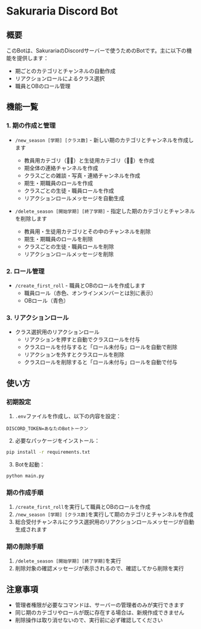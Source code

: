 # Sakuraria Discord Bot

## 概要
このBotは、SakurariaのDiscordサーバーで使うためのBotです。主に以下の機能を提供します：

- 期ごとのカテゴリとチャンネルの自動作成
- リアクションロールによるクラス選択
- 職員とOBのロール管理

## 機能一覧

### 1. 期の作成と管理
- `/new_season [学期] [クラス数]` - 新しい期のカテゴリとチャンネルを作成します
  - 教員用カテゴリ（👨‍🏫）と生徒用カテゴリ（👨‍🎓）を作成
  - 期全体の連絡チャンネルを作成
  - クラスごとの雑談・写真・連絡チャンネルを作成
  - 期生・期職員のロールを作成
  - クラスごとの生徒・職員ロールを作成
  - リアクションロールメッセージを自動生成

- `/delete_season [開始学期] [終了学期]` - 指定した期のカテゴリとチャンネルを削除します
  - 教員用・生徒用カテゴリとその中のチャンネルを削除
  - 期生・期職員のロールを削除
  - クラスごとの生徒・職員ロールを削除
  - リアクションロールメッセージを削除

### 2. ロール管理
- `/create_first_roll` - 職員とOBのロールを作成します
  - 職員ロール（赤色、オンラインメンバーとは別に表示）
  - OBロール（青色）

### 3. リアクションロール
- クラス選択用のリアクションロール
  - リアクションを押すと自動でクラスロールを付与
  - クラスロールを付与すると「ロール未付与」ロールを自動で削除
  - リアクションを外すとクラスロールを削除
  - クラスロールを削除すると「ロール未付与」ロールを自動で付与

## 使い方

### 初期設定
1. `.env`ファイルを作成し、以下の内容を設定：
```
DISCORD_TOKEN=あなたのBotトークン
```

2. 必要なパッケージをインストール：
```bash
pip install -r requirements.txt
```

3. Botを起動：
```bash
python main.py
```

### 期の作成手順
1. `/create_first_roll`を実行して職員とOBのロールを作成
2. `/new_season [学期] [クラス数]`を実行して期のカテゴリとチャンネルを作成
3. 総合受付チャンネルにクラス選択用のリアクションロールメッセージが自動生成されます

### 期の削除手順
1. `/delete_season [開始学期] [終了学期]`を実行
2. 削除対象の確認メッセージが表示されるので、確認してから削除を実行

## 注意事項
- 管理者権限が必要なコマンドは、サーバーの管理者のみが実行できます
- 同じ期のカテゴリやロールが既に存在する場合は、新規作成できません
- 削除操作は取り消せないので、実行前に必ず確認してください
